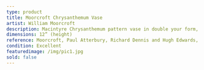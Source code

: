 ```yaml
---
type: product
title: Moorcroft Chrysanthemum Vase
artist: William Moorcroft
description: Macintyre Chrysanthemum pattern vase in double your form, circa 1912. Brown facsimile signature.
dimensions: 12” (height)
reference: Moorcroft, Paul Atterbury, Richard Dennis and Hugh Edwards, Somerset, UK, 1990, p.74
condition: Excellent
featuredimage: /img/pic1.jpg
sold: false
---
```

